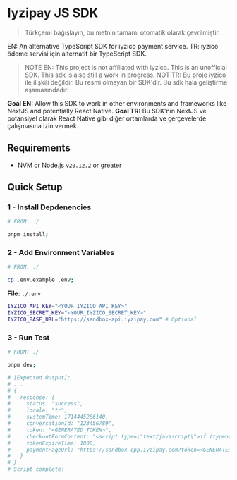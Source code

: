 # Iyzipay JS SDK

> Türkçemi bağışlayın, bu metnin tamamı otomatik olarak çevrilmiştir.

EN: An alternative TypeScript SDK for iyzico payment service.
TR: iyzico ödeme servisi için alternatif bir TypeScript SDK.

> NOTE EN: This project is not affiliated with iyzico. This is an unofficial SDK. This sdk is also still a work in progress.
> NOT TR: Bu proje iyzico ile ilişkili değildir. Bu resmi olmayan bir SDK'dır. Bu sdk hala geliştirme aşamasındadır.

**Goal EN:** Allow this SDK to work in other environments and frameworks like NextJS and potentially React Native.
**Goal TR:** Bu SDK'nın NextJS ve potansiyel olarak React Native gibi diğer ortamlarda ve çerçevelerde çalışmasına izin vermek.

## Requirements

- NVM or Node.js `v20.12.2` or greater

## Quick Setup

### 1 - Install Depdenencies

```bash
# FROM: ./

pnpm install;
```

### 2 - Add Environment Variables

```bash
# FROM: ./

cp .env.example .env;
```

**File:** `./.env`

```bash
IYZICO_API_KEY="<YOUR_IYZICO_API_KEY>"
IYZICO_SECRET_KEY="<YOUR_IYZICO_SECRET_KEY>"
IYZICO_BASE_URL="https://sandbox-api.iyzipay.com" # Optional
```

### 3 - Run Test

```bash
# FROM: ./

pnpm dev;

# [Expected Output]:
# ...
# {
#   response: {
#     status: "success",
#     locale: "tr",
#     systemTime: 1714445286140,
#     conversationId: "123456789",
#     token: "<GENERATED_TOKEN>",
#     checkoutFormContent: "<script type=\"text/javascript\">if (typeof iyziInit == 'undefined') {var iyziInit = {currency:\"TRY\",token:\"<GENERATED_TOKEN>\",price:1.20,locale:\"tr\",baseUrl:\"https://sandbox-api.iyzipay.com\", merchantGatewayBaseUrl:\"https://sandbox-merchantgw.iyzipay.com\", registerCardEnabled:false,bkmEnabled:true,bankTransferEnabled:false,bankTransferTimeLimit:{\"value\":5,\"type\":\"day\"},bankTransferRedirectUrl:\"https://www.merchant.com/callback\",bankTransferCustomUIProps:{},campaignEnabled:false,campaignMarketingUiDisplay:{},paymentSourceName:\"\",plusInstallmentResponseList:null,payWithIyzicoSingleTab:false,payWithIyzicoSingleTabV2:false,payWithIyzicoOneTab:false,newDesignEnabled:false,mixPaymentEnabled:true,creditCardEnabled:true,bankTransferAccounts:[],userCards:[],fundEnabled:false,memberCheckoutOtpData:{},force3Ds:false,isSandbox:true,storeNewCardEnabled:true,paymentWithNewCardEnabled:true,enabledApmTypes:[\"SOFORT\",\"IDEAL\",\"QIWI\",\"GIROPAY\"],payWithIyzicoUsed:false,payWithIyzicoEnabled:false,payWithIyzicoCustomUI:{},buyerName:\"John\",buyerSurname:\"Doe\",merchantInfo:\"\",merchantName:\"Sandbox Merchant Name - 60383\",cancelUrl:\"\",buyerProtectionEnabled:false,hide3DS:false,gsmNumber:\"\",email:\"email@email.com\",checkConsumerDetail:{},subscriptionPaymentEnabled:false,ucsEnabled:false,fingerprintEnabled:false,payWithIyzicoFirstTab:false,creditEnabled:false,payWithIyzicoLead:false,goBackUrl:\"\",metadata : {},createTag:function(){var iyziJSTag = document.createElement('script');iyziJSTag.setAttribute('src','https://sandbox-static.iyzipay.com/checkoutform/v2/bundle.js?v=1714445286139');document.head.appendChild(iyziJSTag);}};iyziInit.createTag();}</script>",
#     tokenExpireTime: 1800,
#     paymentPageUrl: "https://sandbox-cpp.iyzipay.com?token=<GENERATED_TOKEN>&lang=tr"
#   }
# }
# Script complete!
```

